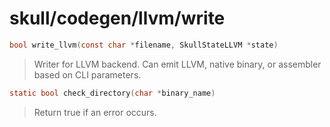 # skull/codegen/llvm/write

```c
bool write_llvm(const char *filename, SkullStateLLVM *state)
```

> Writer for LLVM backend. Can emit LLVM, native binary, or assembler based
> on CLI parameters.

```c
static bool check_directory(char *binary_name)
```

> Return true if an error occurs.

